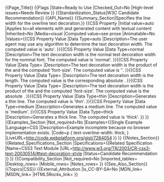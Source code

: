 {{Page_Title}}
{{Flags
|State=Ready to Use
|Checked_Out=No
|High-level issues=Needs Review
}}
{{Standardization_Status|W3C Candidate Recommendation}}
{{API_Name}}
{{Summary_Section|Specifies the line width for the overline text decoration.}}
{{CSS Property
|Initial value=auto
|Applies to=all elements with and generated content with textual content
|Inherited=No
|Media=visual
|Computed value=see prose
|Animatable=No
|Values={{CSS Property Value
|Data Type=auto
|Description=The user agent may use any algorithm to determine the text decoration width. The computed value is 'auto'.
}}{{CSS Property Value
|Data Type=normal
|Description=The text decoration width is the normal text decoration width for the nominal font. The computed value is 'normal'.
}}{{CSS Property Value
|Data Type=<number>
|Description=The text decoration width is the product of the <number> and the computed 'font-size'. The computed value is '<number>'.
}}{{CSS Property Value
|Data Type=<length>
|Description=The text decoration width is the length. The computed value is the corresponding absolute <length>.
}}{{CSS Property Value
|Data Type=<percentage>
|Description=The text decoration width is the product of the <percentage> and the computed 'font-size'. The computed value is the absolute <length>.
}}{{CSS Property Value
|Data Type=thin
|Description=Generates a thin line. The computed value is 'thin'.
}}{{CSS Property Value
|Data Type=medium
|Description=Generates a medium line. The computed value is 'medium'.
}}{{CSS Property Value
|Data Type=thick
|Description=Generates a thick line. The computed value is 'thick'.
}}
}}
{{Examples_Section
|Not_required=No
|Examples={{Single Example
|Language=CSS
|Description=Example incomplete because no browser implementation exists.
|Code=p {
  text-overline-width: thick;
}
|LiveURL=http://code.webplatform.org/gist/7284054
}}
}}
{{Notes_Section}}
{{Related_Specifications_Section
|Specifications={{Related Specification
|Name=CSS3 Text Module
|URL=http://www.w3.org/TR/2003/CR-css3-text-20030514/#text-decoration-style
|Status=Candidate Recommendation
}}
}}
{{Compatibility_Section
|Not_required=No
|Imported_tables=
|Desktop_rows=
|Mobile_rows=
|Notes_rows=
}}
{{See_Also_Section}}
{{Topics|CSS}}
{{External_Attribution
|Is_CC-BY-SA=No
|MDN_link=
|MSDN_link=
|HTML5Rocks_link=
}}